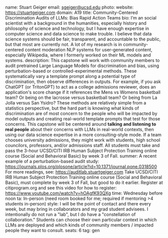 name: Stuart Geiger
email: sgeiger@ucsd.edu
photo: 
website: https://stuartgeiger.com
domain: A19
title:  Community-Centered Discrimination Audits of LLMs: Bias Rapid Action Teams 
bio: I’m an social scientist with a background in the humanities, especially history and philosophy of science and technology, but I have enough expertise in computer science and data science to make trouble. I believe that data science systems should be fair, transparent, and accountable to the public, but that most are currently not. A lot of my research is in community-centered content moderation NLP systems for user-generated content, especially Wikipedia, where I formerly worked on their ML models and systems. 
description: This capstone will work with community members to audit pretrained Large Language Models for discrimination and bias, using perturbation-based or controlled-experimental methods. These systematically vary a template prompt along a potential type of discrimination, then observe differences in outputs.  For example, if you ask ChatGPT (or TritonGPT) to act as a college admissions reviewer, does an application's score change if it references the Mens vs Womens basketball team? Or being on the lacrosse versus basketball team? Or being from La Jolla versus San Ysidro? These methods are relatively simple from a statistics perspective, but the hard part is knowing what kinds of discrimination are of most concern to the people who will be impacted by model outputs and creating real-world template prompts that test for those concerns. This capstone will be centered around **talking and listening to real people** about their concerns with LLMs in real-world contexts, then using our data science expertise in a more consulting-style mode. If a team chooses university admissions, they might work with students, high school councilors, professors, and/or admissions staff. All students must take and pass the 3-hour UCSD/CITI IRB Human Subject Protection Training online course (Social and Behavioral Basic) by week 3 of Fall. 
summer: A recent example of a perturbation-based audit study: https://journals.plos.org/plosone/article?id=10.1371/journal.pone.0318500
For more readings, see: https://auditlab.stuartgeiger.com
Take UCSD/CITI IRB Human Subject Protection Training online course (Social and Behavioral Basic), must complete by week 3 of Fall, but good to do it earlier. Register at citiprogram.org and see this video for how to register: https://www.youtube.com/watch?v=hOAgfK93QXg
time: Wednesday before noon
ta: In-person (need room booked for me; required if mentoring >4 students in-person)
style: I will be the point of contact and there every week, but may bring in collaborators and my grad student advisees. I intentionally do not run a "lab", but I do have a "constellation of collaboration." Students can choose their own particular context in which LLMs are deployed and which kinds of community members / impacted people they want to consult.
seats: 6
tag: gen

